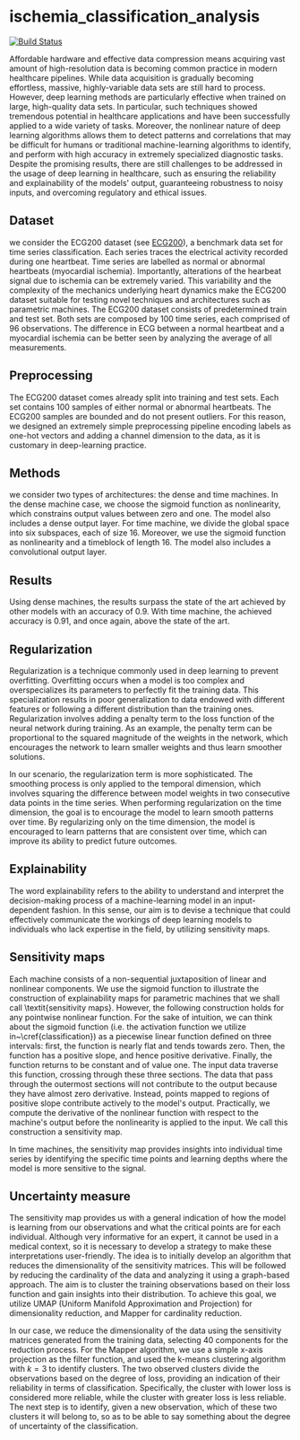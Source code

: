 # ischemia_classification_analysis

[![Build Status](https://github.com/martina-garavaglia-sdg/ischemia_classification_analysis.jl/actions/workflows/CI.yml/badge.svg?branch=master)](https://github.com/martina-garavaglia-sdg/ischemia_classification_analysis.jl/actions/workflows/CI.yml?query=branch%3Amaster)


Affordable hardware and effective data compression means acquiring vast amount of high-resolution data is becoming common practice in modern healthcare pipelines. While data acquisition is gradually becoming effortless, massive, highly-variable data sets are still hard to process. However, deep learning methods are particularly effective when trained on large, high-quality data sets. In particular, such techniques showed tremendous potential in healthcare applications and have been successfully applied to a wide variety of tasks.  Moreover, the nonlinear nature of deep learning algorithms allows them to detect patterns and correlations that may be difficult for humans or traditional machine-learning algorithms to identify, and perform with high accuracy in extremely specialized diagnostic tasks. Despite the promising results, there are still challenges to be addressed in the usage of deep learning in healthcare, such as ensuring the reliability and explainability of the models' output, guaranteeing robustness to noisy inputs, and overcoming regulatory and ethical issues. 

## Dataset
we consider the ECG200 dataset (see [ECG200](http://www.timeseriesclassification.com/description.php?Dataset=ECG200)), a benchmark data set for time series classification. Each series traces the electrical activity recorded during one heartbeat. Time series are labelled as normal or abnormal heartbeats (myocardial ischemia). Importantly, alterations of the hearbeat signal due to ischemia can be extremely varied. This variability and the complexity of the mechanics underlying heart dynamics make the ECG200 dataset suitable for testing novel techniques and architectures such as parametric machines. The ECG200 dataset consists of predetermined train and test set. Both sets are composed by $100$ time series, each comprised of $96$ observations. The difference in ECG between a normal heartbeat and a myocardial ischemia can be better seen by analyzing the average of all measurements. 

## Preprocessing
The ECG200 dataset comes already split into training and test sets. Each set contains $100$ samples of either normal or abnormal heartbeats. The ECG200 samples are bounded and do not present outliers. For this reason, we designed an extremely simple preprocessing pipeline encoding labels as one-hot vectors and adding a channel dimension to the data, as it is customary in deep-learning practice.

## Methods
 we consider two types of architectures: the dense and time machines. In the dense machine case, we choose the sigmoid function as nonlinearity, which constrains output values between zero and one. The model also includes a dense output layer.
For time machine, we divide the global space into six subspaces, each of size 16. Moreover, we use the sigmoid function as nonlinearity and a timeblock of  length 16. The model also includes a convolutional output layer.

## Results
Using dense machines, the results surpass the state of the art achieved by other models with an accuracy of 0.9.
With time machine, the achieved accuracy is 0.91, and once again, above the state of the art.

## Regularization
Regularization is a technique commonly used in deep learning to prevent overfitting. Overfitting occurs when a model is too complex and overspecializes its parameters to perfectly fit the training data. This specialization results in poor generalization to data endowed with different features or following a different distribution than the training ones. Regularization involves adding a penalty term to the loss function of the neural network during training. As an example, the penalty term can be proportional to the squared magnitude of the weights in the network, which encourages the network to learn smaller weights and thus learn smoother solutions.

In our scenario, the regularization term is more sophisticated. The smoothing process is only applied to the temporal dimension, which involves squaring the difference between model weights in two consecutive data points in the time series.
When performing regularization on the time dimension, the goal is to encourage the model to learn smooth patterns over time. By regularizing only on the time dimension, the model is encouraged to learn patterns that are consistent over time, which can improve its ability to predict future outcomes.

## Explainability
The word explainability refers to the ability to understand and interpret the decision-making process of a machine-learning model in an input-dependent fashion. In this sense, our aim is to devise a technique that could effectively communicate the workings of deep learning models to individuals who lack expertise in the field, by utilizing sensitivity maps.

## Sensitivity maps
Each machine consists of a non-sequential juxtaposition of linear and nonlinear components. We use the sigmoid function to illustrate the construction of explainability maps for parametric machines that we shall call \textit{sensitivity maps}. However, the following construction holds for any pointwise nonlinear function. For the sake of intuition, we can think about the sigmoid function (i.e. the activation function we utilize in~\cref{classification}) as a piecewise linear function defined on three intervals: first, the function is nearly flat and tends towards zero. Then, the function has a positive slope, and hence positive derivative. Finally, the function returns to be constant and of value one. The input data traverse this function, crossing through these three sections. The data that pass through the outermost sections will not contribute to the output because they have almost zero derivative. Instead, points mapped to regions of positive slope contribute actively to the model's output. Practically, we compute the derivative of the nonlinear function with respect to the machine's output before the nonlinearity is applied to the input. We call this construction a sensitivity map.

In time machines, the sensitivity map provides insights into individual time series by identifying the specific time points and learning depths where the model is more sensitive to the signal.

## Uncertainty measure
The sensitivity map provides us with a general indication of how the model is learning from our observations and what the critical points are for each individual. 
Although very informative for an expert, it cannot be used in a medical context, so it is necessary to develop a strategy to make these interpretations user-friendly.
The idea is to initially develop an algorithm that reduces the dimensionality of the sensitivity matrices. This will be followed by reducing the cardinality of the data and analyzing it using a graph-based approach. The aim is to cluster the training observations based on their loss function and gain insights into their distribution. To achieve this goal, we utilize UMAP (Uniform Manifold Approximation and Projection) for dimensionality reduction, and Mapper for cardinality reduction.

In our case, we reduce the dimensionality of the data using the sensitivity matrices generated from the training data, selecting 40 components for the reduction process. For the Mapper algorithm, we use a simple x-axis projection as the filter function, and used the k-means clustering algorithm with $k=3$ to identify clusters. The two observed clusters divide the observations based on the degree of loss, providing an indication of their reliability in terms of classification. Specifically, the cluster with lower loss is considered more reliable, while the cluster with greater loss is less reliable. The next step is to identify, given a new observation, which of these two clusters it will belong to, so as to be able to say something about the degree of uncertainty of the classification.


